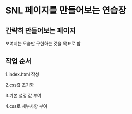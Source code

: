 
# SNL 페이지를 만들어보는 연습장

## 간략히 만들어보는 페이지

보여지는 모습만 구현하는 것을 목표로 함

## 작업 순서

1.index.html 작성

2.css값 초기화

3.기본 설정 값 부여

4.css로 세부사항 부여


